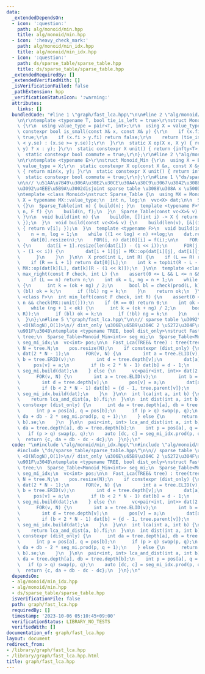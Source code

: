 ```yaml
---
data:
  _extendedDependsOn:
  - icon: ':question:'
    path: alg/monoid/min.hpp
    title: alg/monoid/min.hpp
  - icon: ':heavy_check_mark:'
    path: alg/monoid/min_idx.hpp
    title: alg/monoid/min_idx.hpp
  - icon: ':question:'
    path: ds/sparse_table/sparse_table.hpp
    title: ds/sparse_table/sparse_table.hpp
  _extendedRequiredBy: []
  _extendedVerifiedWith: []
  _isVerificationFailed: false
  _pathExtension: hpp
  _verificationStatusIcon: ':warning:'
  attributes:
    links: []
  bundledCode: "#line 1 \"graph/fast_lca.hpp\"\n\n#line 2 \"alg/monoid/min_idx.hpp\"\
    \n\r\ntemplate <typename T, bool tie_is_left = true>\r\nstruct Monoid_Min_Idx\
    \ {\r\n  using value_type = pair<T, int>;\r\n  using X = value_type;\r\n  static\
    \ constexpr bool is_small(const X& x, const X& y) {\r\n    if (x.fi < y.fi) return\
    \ true;\r\n    if (x.fi > y.fi) return false;\r\n    return (tie_is_left ? (x.se\
    \ < y.se) : (x.se >= y.se));\r\n  }\r\n  static X op(X x, X y) { return (is_small(x,\
    \ y) ? x : y); }\r\n  static constexpr X unit() { return {infty<T>, -1}; }\r\n\
    \  static constexpr bool commute = true;\r\n};\r\n#line 2 \"alg/monoid/min.hpp\"\
    \n\r\ntemplate <typename E>\r\nstruct Monoid_Min {\r\n  using X = E;\r\n  using\
    \ value_type = X;\r\n  static constexpr X op(const X &x, const X &y) noexcept\
    \ { return min(x, y); }\r\n  static constexpr X unit() { return infty<E>; }\r\n\
    \  static constexpr bool commute = true;\r\n};\r\n#line 1 \"ds/sparse_table/sparse_table.hpp\"\
    \n\n// \u51AA\u7B49\u306A\u30E2\u30CE\u30A4\u30C9\u3067\u3042\u308B\u3053\u3068\
    \u3092\u4EEE\u5B9A\u3002disjoint sparse table \u3088\u308A x \u500D\u9AD8\u901F\
    \ntemplate <class Monoid>\nstruct Sparse_Table {\n  using MX = Monoid;\n  using\
    \ X = typename MX::value_type;\n  int n, log;\n  vvc<X> dat;\n\n  Sparse_Table()\
    \ {}\n  Sparse_Table(int n) { build(n); }\n  template <typename F>\n  Sparse_Table(int\
    \ n, F f) {\n    build(n, f);\n  }\n  Sparse_Table(const vc<X>& v) { build(v);\
    \ }\n\n  void build(int m) {\n    build(m, [](int i) -> X { return MX::unit();\
    \ });\n  }\n  void build(const vc<X>& v) {\n    build(len(v), [&](int i) -> X\
    \ { return v[i]; });\n  }\n  template <typename F>\n  void build(int m, F f) {\n\
    \    n = m, log = 1;\n    while ((1 << log) < n) ++log;\n    dat.resize(log);\n\
    \    dat[0].resize(n);\n    FOR(i, n) dat[0][i] = f(i);\n\n    FOR(i, log - 1)\
    \ {\n      dat[i + 1].resize(len(dat[i]) - (1 << i));\n      FOR(j, len(dat[i])\
    \ - (1 << i)) {\n        dat[i + 1][j] = MX::op(dat[i][j], dat[i][j + (1 << i)]);\n\
    \      }\n    }\n  }\n\n  X prod(int L, int R) {\n    if (L == R) return MX::unit();\n\
    \    if (R == L + 1) return dat[0][L];\n    int k = topbit(R - L - 1);\n    return\
    \ MX::op(dat[k][L], dat[k][R - (1 << k)]);\n  }\n\n  template <class F>\n  int\
    \ max_right(const F check, int L) {\n    assert(0 <= L && L <= n && check(MX::unit()));\n\
    \    if (L == n) return n;\n    int ok = L, ng = n + 1;\n    while (ok + 1 < ng)\
    \ {\n      int k = (ok + ng) / 2;\n      bool bl = check(prod(L, k));\n      if\
    \ (bl) ok = k;\n      if (!bl) ng = k;\n    }\n    return ok;\n  }\n\n  template\
    \ <class F>\n  int min_left(const F check, int R) {\n    assert(0 <= R && R <=\
    \ n && check(MX::unit()));\n    if (R == 0) return 0;\n    int ok = R, ng = -1;\n\
    \    while (ng + 1 < ok) {\n      int k = (ok + ng) / 2;\n      bool bl = check(prod(k,\
    \ R));\n      if (bl) ok = k;\n      if (!bl) ng = k;\n    }\n    return ok;\n\
    \  }\n};\n#line 5 \"graph/fast_lca.hpp\"\n\n// sparse table \u3092\u4F7F\u3046\
    \ <O(NlogN),O(1)>\n// dist_only \u306E\u65B9\u304C 2 \u5272\u304F\u3089\u3044\u9AD8\
    \u901F\u304B\ntemplate <typename TREE, bool dist_only>\nstruct Fast_Lca {\n  TREE&\
    \ tree;\n  Sparse_Table<Monoid_Min<int>> seg_mi;\n  Sparse_Table<Monoid_Min_Idx<int>>\
    \ seg_mi_idx;\n  vc<int> pos;\n\n  Fast_Lca(TREE& tree) : tree(tree) {\n    int\
    \ N = tree.N;\n    pos.resize(N);\n    if constexpr (dist_only) {\n      vc<int>\
    \ dat(2 * N - 1);\n      FOR(v, N) {\n        int a = tree.ELID(v);\n        int\
    \ b = tree.ERID(v);\n        int d = tree.depth[v];\n        dat[a] = d;\n   \
    \     pos[v] = a;\n        if (b < 2 * N - 1) dat[b] = d - 1;\n      }\n     \
    \ seg_mi.build(dat);\n    } else {\n      vc<pair<int, int>> dat(2 * N - 1);\n\
    \      FOR(v, N) {\n        int a = tree.ELID(v);\n        int b = tree.ERID(v);\n\
    \        int d = tree.depth[v];\n        pos[v] = a;\n        dat[a] = {d, v};\n\
    \        if (b < 2 * N - 1) dat[b] = {d - 1, tree.parent[v]};\n      }\n     \
    \ seg_mi_idx.build(dat);\n    }\n  }\n\n  int lca(int a, int b) {\n    static_assert(!dist_only);\n\
    \    return lca_and_dist(a, b).fi;\n  }\n\n  int dist(int a, int b) {\n    if\
    \ constexpr (dist_only) {\n      int da = tree.depth[a], db = tree.depth[b];\n\
    \      int p = pos[a], q = pos[b];\n      if (p > q) swap(p, q);\n      return\
    \ da + db - 2 * seg_mi.prod(p, q + 1);\n    } else {\n      return lca_and_dist(a,\
    \ b).se;\n    }\n  }\n\n  pair<int, int> lca_and_dist(int a, int b) {\n    int\
    \ da = tree.depth[a], db = tree.depth[b];\n    int p = pos[a], q = pos[b];\n \
    \   if (p > q) swap(p, q);\n    auto [dc, c] = seg_mi_idx.prod(p, q + 1);\n  \
    \  return {c, da + db - dc - dc};\n  }\n};\n"
  code: "\n#include \"alg/monoid/min_idx.hpp\"\n#include \"alg/monoid/min.hpp\"\n\
    #include \"ds/sparse_table/sparse_table.hpp\"\n\n// sparse table \u3092\u4F7F\u3046\
    \ <O(NlogN),O(1)>\n// dist_only \u306E\u65B9\u304C 2 \u5272\u304F\u3089\u3044\u9AD8\
    \u901F\u304B\ntemplate <typename TREE, bool dist_only>\nstruct Fast_Lca {\n  TREE&\
    \ tree;\n  Sparse_Table<Monoid_Min<int>> seg_mi;\n  Sparse_Table<Monoid_Min_Idx<int>>\
    \ seg_mi_idx;\n  vc<int> pos;\n\n  Fast_Lca(TREE& tree) : tree(tree) {\n    int\
    \ N = tree.N;\n    pos.resize(N);\n    if constexpr (dist_only) {\n      vc<int>\
    \ dat(2 * N - 1);\n      FOR(v, N) {\n        int a = tree.ELID(v);\n        int\
    \ b = tree.ERID(v);\n        int d = tree.depth[v];\n        dat[a] = d;\n   \
    \     pos[v] = a;\n        if (b < 2 * N - 1) dat[b] = d - 1;\n      }\n     \
    \ seg_mi.build(dat);\n    } else {\n      vc<pair<int, int>> dat(2 * N - 1);\n\
    \      FOR(v, N) {\n        int a = tree.ELID(v);\n        int b = tree.ERID(v);\n\
    \        int d = tree.depth[v];\n        pos[v] = a;\n        dat[a] = {d, v};\n\
    \        if (b < 2 * N - 1) dat[b] = {d - 1, tree.parent[v]};\n      }\n     \
    \ seg_mi_idx.build(dat);\n    }\n  }\n\n  int lca(int a, int b) {\n    static_assert(!dist_only);\n\
    \    return lca_and_dist(a, b).fi;\n  }\n\n  int dist(int a, int b) {\n    if\
    \ constexpr (dist_only) {\n      int da = tree.depth[a], db = tree.depth[b];\n\
    \      int p = pos[a], q = pos[b];\n      if (p > q) swap(p, q);\n      return\
    \ da + db - 2 * seg_mi.prod(p, q + 1);\n    } else {\n      return lca_and_dist(a,\
    \ b).se;\n    }\n  }\n\n  pair<int, int> lca_and_dist(int a, int b) {\n    int\
    \ da = tree.depth[a], db = tree.depth[b];\n    int p = pos[a], q = pos[b];\n \
    \   if (p > q) swap(p, q);\n    auto [dc, c] = seg_mi_idx.prod(p, q + 1);\n  \
    \  return {c, da + db - dc - dc};\n  }\n};\n"
  dependsOn:
  - alg/monoid/min_idx.hpp
  - alg/monoid/min.hpp
  - ds/sparse_table/sparse_table.hpp
  isVerificationFile: false
  path: graph/fast_lca.hpp
  requiredBy: []
  timestamp: '2023-10-06 05:10:45+09:00'
  verificationStatus: LIBRARY_NO_TESTS
  verifiedWith: []
documentation_of: graph/fast_lca.hpp
layout: document
redirect_from:
- /library/graph/fast_lca.hpp
- /library/graph/fast_lca.hpp.html
title: graph/fast_lca.hpp
---
```

